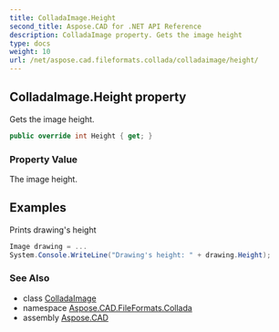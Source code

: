 ```yaml
---
title: ColladaImage.Height
second_title: Aspose.CAD for .NET API Reference
description: ColladaImage property. Gets the image height
type: docs
weight: 10
url: /net/aspose.cad.fileformats.collada/colladaimage/height/
---
```

## ColladaImage.Height property

Gets the image height.

```csharp
public override int Height { get; }
```

### Property Value

The image height.

## Examples

Prints drawing's height

```csharp
Image drawing = ...
System.Console.WriteLine("Drawing's height: " + drawing.Height);
```

### See Also

* class [ColladaImage](../)
* namespace [Aspose.CAD.FileFormats.Collada](../../colladaimage/)
* assembly [Aspose.CAD](../../../)


